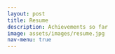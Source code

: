 ```yaml
---
layout: post
title: Resume
description: Achievements so far
image: assets/images/resume.jpg
nav-menu: true
---
```

